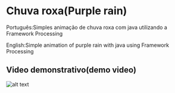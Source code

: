 # Chuva roxa(Purple rain) 
Português:Simples animação de chuva roxa com java utilizando  a Framework Processing

English:Simple animation of purple rain with java using Framework Processing

## Video demonstrativo(demo video)

![alt text](https://github.com/jhony2488/Purple-rain/blob/master/demo-video/chuva_roxa1.gif "Video demonstrativo")
